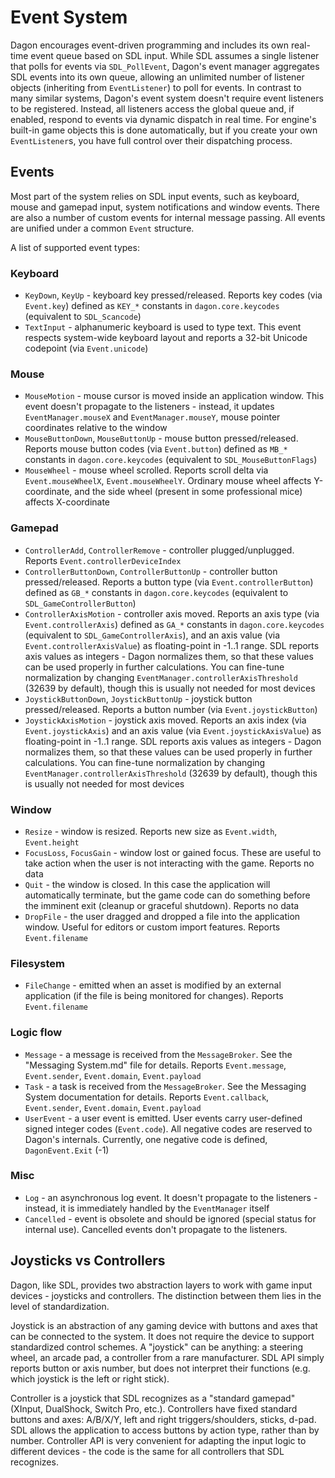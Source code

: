 ﻿# Event System

Dagon encourages event-driven programming and includes its own real-time event queue based on SDL input. While SDL assumes a single listener that polls for events via `SDL_PollEvent`, Dagon's event manager aggregates SDL events into its own queue, allowing an unlimited number of listener objects (inheriting from `EventListener`) to poll for events. In contrast to many similar systems, Dagon's event system doesn't require event listeners to be registered. Instead, all listeners access the global queue and, if enabled, respond to events via dynamic dispatch in real time. For engine's built-in game objects this is done automatically, but if you create your own `EventListener`s, you have full control over their dispatching process.

## Events

Most part of the system relies on SDL input events, such as keyboard, mouse and gamepad input, system notifications and window events. There are also a number of custom events for internal message passing. All events are unified under a common `Event` structure.

A list of supported event types:

### Keyboard
- `KeyDown`, `KeyUp` - keyboard key pressed/released. Reports key codes (via `Event.key`) defined as `KEY_*` constants in `dagon.core.keycodes` (equivalent to `SDL_Scancode`)
- `TextInput` - alphanumeric keyboard is used to type text. This event respects system-wide keyboard layout and reports a 32-bit Unicode codepoint (via `Event.unicode`)

### Mouse
- `MouseMotion` - mouse cursor is moved inside an application window. This event doesn't propagate to the listeners - instead, it updates `EventManager.mouseX` and `EventManager.mouseY`, mouse pointer coordinates relative to the window
- `MouseButtonDown`, `MouseButtonUp` - mouse button pressed/released. Reports mouse button codes (via `Event.button`) defined as `MB_*` constants in `dagon.core.keycodes` (equivalent to `SDL_MouseButtonFlags`)
- `MouseWheel` - mouse wheel scrolled. Reports scroll delta via `Event.mouseWheelX`, `Event.mouseWheelY`. Ordinary mouse wheel affects Y-coordinate, and the side wheel (present in some professional mice) affects X-coordinate

### Gamepad
- `ControllerAdd`, `ControllerRemove` - controller plugged/unplugged. Reports `Event.controllerDeviceIndex`
- `ControllerButtonDown`, `ControllerButtonUp` - controller button pressed/released. Reports a button type (via `Event.controllerButton`) defined as `GB_*` constants in `dagon.core.keycodes` (equivalent to `SDL_GameControllerButton`)
- `ControllerAxisMotion` - controller axis moved. Reports an axis type (via `Event.controllerAxis`) defined as `GA_*` constants in `dagon.core.keycodes` (equivalent to `SDL_GameControllerAxis`), and an axis value (via `Event.controllerAxisValue`) as floating-point in -1..1 range. SDL reports axis values as integers - Dagon normalizes them, so that these values can be used properly in further calculations. You can fine-tune normalization by changing `EventManager.controllerAxisThreshold` (32639 by default), though this is usually not needed for most devices
- `JoystickButtonDown`, `JoystickButtonUp` - joystick button pressed/released. Reports a button number (via `Event.joystickButton`)
- `JoystickAxisMotion` - joystick axis moved. Reports an axis index (via `Event.joystickAxis`) and an axis value (via `Event.joystickAxisValue`) as floating-point in -1..1 range. SDL reports axis values as integers - Dagon normalizes them, so that these values can be used properly in further calculations. You can fine-tune normalization by changing `EventManager.controllerAxisThreshold` (32639 by default), though this is usually not needed for most devices

### Window
- `Resize` - window is resized. Reports new size as `Event.width`, `Event.height`
- `FocusLoss`, `FocusGain` - window lost or gained focus. These are useful to take action when the user is not interacting with the game. Reports no data
- `Quit` - the window is closed. In this case the application will automatically terminate, but the game code can do something before the imminent exit (cleanup or graceful shutdown). Reports no data
- `DropFile` - the user dragged and dropped a file into the application window. Useful for editors or custom import features. Reports `Event.filename`

### Filesystem
- `FileChange` - emitted when an asset is modified by an external application (if the file is being monitored for changes). Reports `Event.filename`

### Logic flow
- `Message` - a message is received from the `MessageBroker`. See the "Messaging System.md" file for details. Reports `Event.message`, `Event.sender`, `Event.domain`, `Event.payload`
- `Task` - a task is received from the `MessageBroker`. See the Messaging System documentation for details. Reports `Event.callback`, `Event.sender`, `Event.domain`, `Event.payload`
- `UserEvent` - a user event is emitted. User events carry user-defined signed integer codes (`Event.code`). All negative codes are reserved to Dagon's internals. Currently, one negative code is defined, `DagonEvent.Exit` (-1)

### Misc
- `Log` - an asynchronous log event. It doesn't propagate to the listeners - instead, it is immediately handled by the `EventManager` itself
- `Cancelled` - event is obsolete and should be ignored (special status for internal use). Cancelled events don't propagate to the listeners.

## Joysticks vs Controllers

Dagon, like SDL, provides two abstraction layers to work with game input devices - joysticks and controllers. The distinction between them lies in the level of standardization.

Joystick is an abstraction of any gaming device with buttons and axes that can be connected to the system. It does not require the device to support standardized control schemes. A "joystick" can be anything: a steering wheel, an arcade pad, a controller from a rare manufacturer. SDL API simply reports button or axis number, but does not interpret their functions (e.g. which joystick is the left or right stick).

Controller is a joystick that SDL recognizes as a "standard gamepad" (XInput, DualShock, Switch Pro, etc.). Controllers have fixed standard buttons and axes: A/B/X/Y, left and right triggers/shoulders, sticks, d-pad. SDL allows the application to access buttons by action type, rather than by number. Controller API is very convenient for adapting the input logic to different devices - the code is the same for all controllers that SDL recognizes.

